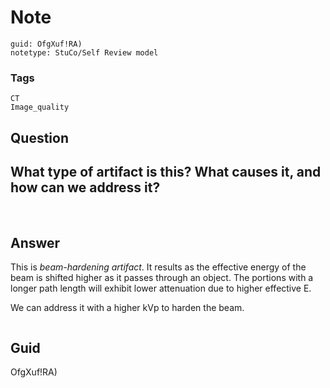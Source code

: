 # Note
```
guid: OfgXuf!RA)
notetype: StuCo/Self Review model
```

### Tags
```
CT
Image_quality
```

## Question
<h2>What type of artifact is this? What causes it, and how can we address it?</h2><div><img alt="" src="3971CF5B-9414-4129-83B5-844B432187F6.png"> <img alt="" src="E67C62AC-F4BE-4139-9F6C-5B1D108CBC45.png">
</div>

## Answer
<section>
<p>This is <em>beam-hardening artifact</em>. It results as the effective energy of the beam is shifted higher as it passes through an object. The portions with a longer path length will exhibit lower attenuation due to higher effective E.
</p>
<p>We can address it with a higher kVp to harden the beam. </p>
<p><img alt="" src="87019A56-C273-4DF2-BDAA-2C64D33A2A62.png"></p>


</section>

## Guid
OfgXuf!RA)
